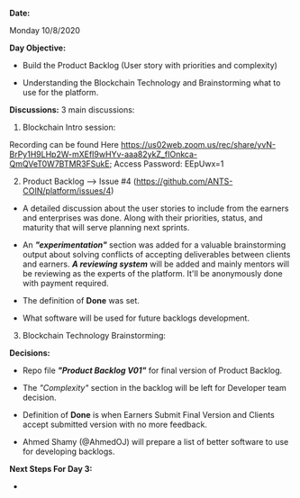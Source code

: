 **Date:**

Monday 10/8/2020

**Day Objective:**

- Build the Product Backlog (User story with priorities and complexity)

- Understanding the Blockchain Technology and Brainstorming what to use for the platform.

**Discussions:**
3 main discussions:
1. Blockchain Intro session:

Recording can be found Here https://us02web.zoom.us/rec/share/yvN-BrPy1H9LHp2W-mXEfI9wHYv-aaa82ykZ_fIOnkca-QmQVeT0W7BTMR3FSukE; Access Password: EEpUwx=1

2. Product Backlog --> Issue #4 (https://github.com/ANTS-COIN/platform/issues/4) 

- A detailed discussion about the user stories to include from the earners and enterprises was done. Along with their priorities, status, and maturity that will serve planning next sprints.

- An _**"experimentation"**_ section was added for a valuable brainstorming output about solving conflicts of accepting deliverables between clients and earners. **_A reviewing system_** will be added and mainly mentors will be reviewing as the experts of the platform. It'll be anonymously done with payment required.

- The definition of **Done** was set.

- What software will be used for future backlogs development.

3. Blockchain Technology Brainstorming:

**Decisions:**

- Repo file _**"Product Backlog V01"**_ for final version of Product Backlog.

- The _"Complexity"_ section in the backlog will be left for Developer team decision.

- Definition of **Done** is when Earners Submit Final Version and Clients accept submitted version with no more feedback.

- Ahmed Shamy (@AhmedOJ) will prepare a list of better software to use for developing backlogs.

**Next Steps For Day 3:**

- 
